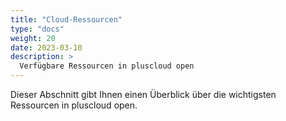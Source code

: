 ```yaml
---
title: "Cloud-Ressourcen"
type: "docs"
weight: 20
date: 2023-03-10
description: >
  Verfügbare Ressourcen in pluscloud open
---
```

Dieser Abschnitt gibt Ihnen einen Überblick über die wichtigsten Ressourcen in pluscloud open.